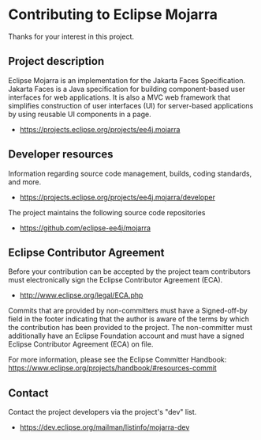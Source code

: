# Contributing to Eclipse Mojarra

Thanks for your interest in this project.

## Project description

Eclipse Mojarra is an implementation for the Jakarta Faces Specification. 
Jakarta Faces is a Java specification for building
component-based user interfaces for web applications. It is also a MVC web
framework that simplifies construction of user interfaces (UI) for server-based
applications by using reusable UI components in a page.

* https://projects.eclipse.org/projects/ee4j.mojarra

## Developer resources

Information regarding source code management, builds, coding standards, and
more.

* https://projects.eclipse.org/projects/ee4j.mojarra/developer

The project maintains the following source code repositories

* https://github.com/eclipse-ee4j/mojarra

## Eclipse Contributor Agreement

Before your contribution can be accepted by the project team contributors must
electronically sign the Eclipse Contributor Agreement (ECA).

* http://www.eclipse.org/legal/ECA.php

Commits that are provided by non-committers must have a Signed-off-by field in
the footer indicating that the author is aware of the terms by which the
contribution has been provided to the project. The non-committer must
additionally have an Eclipse Foundation account and must have a signed Eclipse
Contributor Agreement (ECA) on file.

For more information, please see the Eclipse Committer Handbook:
https://www.eclipse.org/projects/handbook/#resources-commit

## Contact

Contact the project developers via the project's "dev" list.

* https://dev.eclipse.org/mailman/listinfo/mojarra-dev
